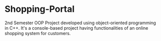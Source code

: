 # Shopping-Portal
2nd Semester OOP Project developed using object-oriented programming in C++. It's a console-based project having functionalities of an online shopping system for customers.
